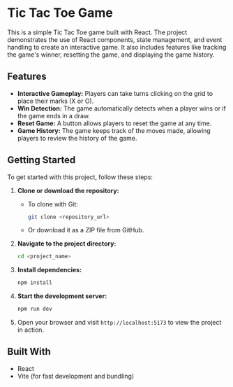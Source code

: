 # Tic Tac Toe Game

This is a simple Tic Tac Toe game built with React. The project demonstrates the use of React components, state management, and event handling to create an interactive game. It also includes features like tracking the game's winner, resetting the game, and displaying the game history.

## Features

- **Interactive Gameplay:** Players can take turns clicking on the grid to place their marks (X or O).
- **Win Detection:** The game automatically detects when a player wins or if the game ends in a draw.
- **Reset Game:** A button allows players to reset the game at any time.
- **Game History:** The game keeps track of the moves made, allowing players to review the history of the game.
## Getting Started

To get started with this project, follow these steps:

1. **Clone or download the repository:**

   - To clone with Git:
     ```bash
     git clone <repository_url>
     ```
   - Or download it as a ZIP file from GitHub.

2. **Navigate to the project directory:**

   ```bash
   cd <project_name>
   ```

3. **Install dependencies:**

   ```bash
   npm install
   ```

4. **Start the development server:**

   ```bash
   npm run dev
   ```

5. Open your browser and visit `http://localhost:5173` to view the project in action.

## Built With

- React
- Vite (for fast development and bundling)
